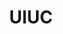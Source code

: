 ---
title: UIUC
crosslinks:
- place
- ApplyingToCollege
- uofm
- autotldr
- Purdue
- livven
- KarmaCourt
- xkcd
- uiuccirclejerk
- uiuc_uncensored
- AskReddit
- AMAAggregator
- REEEEEEEEEE
- personalfinance
- hardwareswap
- rickandmorty
- videos
- grilledcheese
- ECE198KL
- modhelp
---